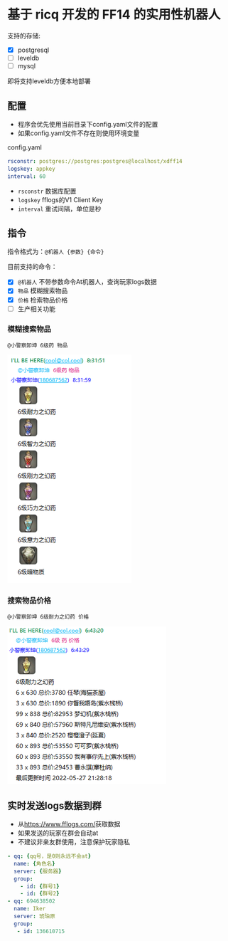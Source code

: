 # 基于 ricq 开发的 FF14 的实用性机器人

支持的存储:

- [x] postgresql
- [ ] leveldb
- [ ] mysql

即将支持leveldb方便本地部署

## 配置

- 程序会优先使用当前目录下config.yaml文件的配置
- 如果config.yaml文件不存在则使用环境变量

config.yaml

``` yaml
rsconstr: postgres://postgres:postgres@localhost/xdff14
logskey: appkey
interval: 60
```

- `rsconstr` 数据库配置
- `logskey` fflogs的V1 Client Key
- `interval` 重试间隔，单位是秒

## 指令

指令格式为：`@机器人 {参数} {命令}`

目前支持的命令：

- [x] `@机器人` 不带参数命令At机器人，查询玩家logs数据
- [x] `物品` 模糊搜索物品
- [x] `价格` 检索物品价格
- [ ] 生产相关功能

### 模糊搜索物品

`@小警察卸坤 6级药 物品`

![模糊搜索物品](README/wupin.png)

### 搜索物品价格

`@小警察卸坤 6级耐力之幻药 价格`

![搜索物品价格](README/jiage.png)

## 实时发送logs数据到群

- 从<https://www.fflogs.com/>获取数据
- 如果发送的玩家在群会自动at
- 不建议非亲友群使用，注意保护玩家隐私

``` yaml
- qq: {qq号，是0则永远不会at}
  name: {角色名}
  server: {服务器}
  group: 
    - id: {群号1}
    - id: {群号2}
- qq: 694638502
  name: Iker
  server: 琥珀原
  group: 
   - id: 136610715
```
